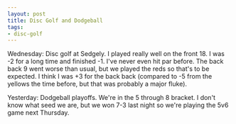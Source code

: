 ```yaml
---
layout: post
title: Disc Golf and Dodgeball
tags:
- disc-golf
---
```


Wednesday: Disc golf at Sedgely. I played really well on the front 18. I was -2 for a long time and finished -1. I've never even hit par before. The back back 9 went worse than usual, but we played the reds so that's to be expected. I think I was +3 for the back back (compared to -5 from the yellows the time before, but that was probably a major fluke).

Yesterday: Dodgeball playoffs. We're in the 5 through 8 bracket. I don't know what seed we are, but we won 7-3 last night so we're playing the 5v6 game next Thursday.
